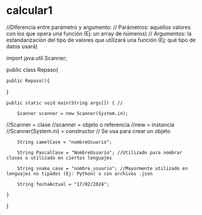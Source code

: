 # calcular1

//Diferencia entre parámetro y argumento:
// Parámetros: aquellos valores con los que opera una función (Ej: un array de números)
// Argumentos: la estandarización del tipo de valores que utilizará una función (Ej: qué tipo de datos usará)

import java.util.Scanner;

public class Repaso{

	public Repaso(){

}

	public static void main(String args[]) { //

		Scanner scanner = new Scanner(System.in);

//Scanner = clase
//scanner = objeto o referencia
//new	  = instancia
//Scanner(System.in) = constructor // Se usa para crear un objeto

		String camelCase = "nombreUsuario";

		String PascalCase = "NombreUsuario"; //Utilizado para nombrar clases o utilizado en ciertos lenguajes

		String snake_case = "nombre_usuario"; //Mayormente utilizado en lenguajes no tipados (Ej: Python) o con archivos .json

		String fechaActual = "17/02/2024";

	}
}
